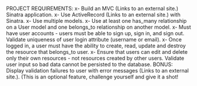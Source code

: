 PROJECT REQUIREMENTS:
x- Build an MVC (Links to an external site.) Sinatra application.
x- Use ActiveRecord (Links to an external site.) with Sinatra.
x- Use multiple models.
x- Use at least one has_many relationship on a User model and one belongs_to relationship on another model.
x- Must have user accounts - users must be able to sign up, sign in, and sign out.
Validate uniqueness of user login attribute (username or email).
x- Once logged in, a user must have the ability to create, read, update and destroy the resource that belongs_to user.
x- Ensure that users can edit and delete only their own resources - not resources created by other users.
Validate user input so bad data cannot be persisted to the database.
BONUS: Display validation failures to user with error messages (Links to an external site.). (This is an optional feature, challenge yourself and give it a shot!
